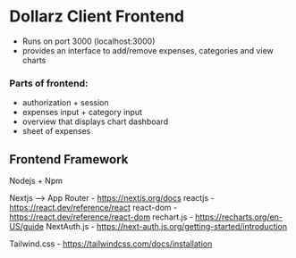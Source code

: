 # Dollarz Client Frontend

- Runs on port 3000 (localhost:3000)
- provides an interface to add/remove expenses, categories and view charts

### Parts of frontend:

- authorization + session
- expenses input + category input
- overview that displays chart dashboard
- sheet of expenses


## Frontend Framework

Nodejs + Npm

Nextjs --> App Router - https://nextjs.org/docs
reactjs - https://react.dev/reference/react
react-dom - https://react.dev/reference/react-dom
rechart.js - https://recharts.org/en-US/guide
NextAuth.js - https://next-auth.js.org/getting-started/introduction

Tailwind.css - https://tailwindcss.com/docs/installation


